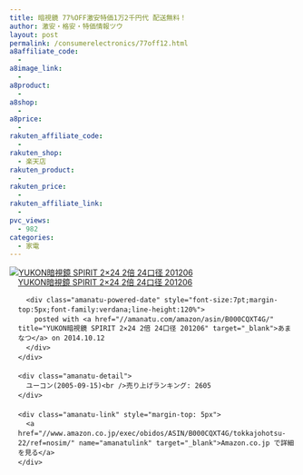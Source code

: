 ```yaml
---
title: 暗視鏡 77%OFF激安特価1万2千円代 配送無料！
author: 激安・格安・特価情報ツウ
layout: post
permalink: /consumerelectronics/77off12.html
a8affiliate_code:
  -
a8image_link:
  -
a8product:
  -
a8shop:
  -
a8price:
  -
rakuten_affiliate_code:
  -
rakuten_shop:
  - 楽天店
rakuten_product:
  -
rakuten_price:
  -
rakuten_affiliate_link:
  -
pvc_views:
  - 982
categories:
  - 家電
---
```

<div class="amanatu-box" style="margin-bottom:0px;">
  <div class="amanatu-image" style="float:left;">
    <a href="//www.amazon.co.jp/exec/obidos/ASIN/B000CQXT4G/tokkajohotsu-22/ref=nosim/" name="amanatulink" target="_blank"><img src="//i1.wp.com/ecx.images-amazon.com/images/I/41s%2BJ-N4sbL._SL160_.jpg?w=546" alt="YUKON暗視鏡 SPIRIT 2×24 2倍 24口径 201206" style="border: none;" data-recalc-dims="1" /></a>
  </div>

  <div class="amanatu-info" style="float:left;margin-left:15px;line-height:120%">
    <div class="amanatu-name" style="margin-bottom:10px;line-height:120%">
      <a href="//www.amazon.co.jp/exec/obidos/ASIN/B000CQXT4G/tokkajohotsu-22/ref=nosim/" name="amanatulink" target="_blank">YUKON暗視鏡 SPIRIT 2×24 2倍 24口径 201206</a>

      <div class="amanatu-powered-date" style="font-size:7pt;margin-top:5px;font-family:verdana;line-height:120%">
        posted with <a href="//amanatu.com/amazon/asin/B000CQXT4G/" title="YUKON暗視鏡 SPIRIT 2×24 2倍 24口径 201206" target="_blank">あまなつ</a> on 2014.10.12
      </div>
    </div>

    <div class="amanatu-detail">
      ユーコン(2005-09-15)<br />売り上げランキング: 2605
    </div>

    <div class="amanatu-link" style="margin-top: 5px">
      <a href="//www.amazon.co.jp/exec/obidos/ASIN/B000CQXT4G/tokkajohotsu-22/ref=nosim/" name="amanatulink" target="_blank">Amazon.co.jp で詳細を見る</a>
    </div>
  </div>

  <div class="amanatu-footer" style="clear: left">
  </div>
</div>
